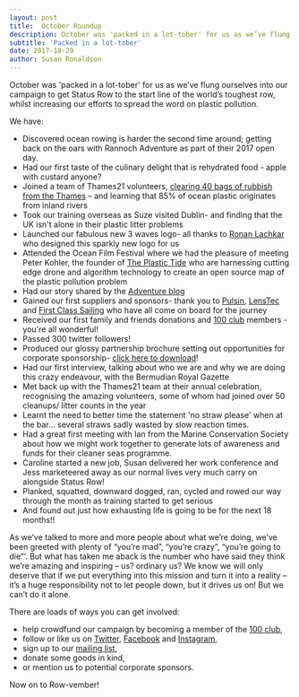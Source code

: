 ```yaml
---
layout: post
title:  October Roundup
description: October was 'packed in a lot-tober' for us as we’ve flung ourselves into our campaign to get Status Row to the start line of the world’s toughest row.
subtitle: 'Packed in a lot-tober'
date: 2017-10-29
author: Susan Ronaldson
---
```

[watlingpark]: http://www.statusrow.com/2017/10/09/great-river-rescue-october.html
[ronan]: https://lachkarronan.myportfolio.com/
[plastictide]: https://www.theplastictide.com/
[adventureblog]: http://theadventureblog.blogspot.co.uk/2017/10/all-female-rowing-team-set-to-take-on.html
[pdf]: http://www.statusrow.com/assets/documents/status_row_partnership_opportunities.pdf
[pulsin]: https://www.pulsin.co.uk/
[lenstec]: http://lenstecopticalgroup.co.uk/
[firstclasssailing]: https://www.firstclasssailing.com/
[100club]: http://www.statusrow.com/100-club/
[twitter]: https://twitter.com/statusrow
[facebook]: https://www.facebook.com/statusrow/
[instagram]: https://www.instagram.com/statusrow/
[contact]: http://www.statusrow.com/contact/

October was 'packed in a lot-tober' for us as we’ve flung ourselves into our campaign to get Status Row to the start line of the world’s toughest row, whilst increasing our efforts to spread the word on plastic pollution.

We have:   

* Discovered ocean rowing is harder the second time around; getting back on the oars with Rannoch Adventure as part of their 2017 open day.
* Had our first taste of the culinary delight that is rehydrated food - apple with custard anyone?
* Joined a team of Thames21 volunteers, [clearing 40 bags of rubbish from the Thames][watlingpark] – and learning that 85% of ocean plastic originates from inland rivers
* Took our training overseas as Suze visited Dublin- and finding that the UK isn't alone in their plastic litter problems
* Launched our fabulous new 3 waves logo- all thanks to [Ronan Lachkar][ronan] who designed this sparkly new logo for us
* Attended the Ocean Film Festival where we had the pleasure of meeting Peter Kohler, the founder of [The Plastic Tide][plastictide] who are harnessing cutting edge drone and algorithm technology to create an open source map of the plastic pollution problem
* Had our story shared by the [Adventure blog][adventureblog]
* Gained our first suppliers and sponsors- thank you to [Pulsin][pulsin], [LensTec][lenstec] and [First Class Sailing][firstclasssailing] who have all come on board for the journey
* Received our first family and friends donations and [100 club][100club] members - you're all wonderful!
* Passed 300 twitter followers!
* Produced our glossy partnership brochure setting out opportunities for corporate sponsorship- [click here to download][pdf]!
* Had our first interview, talking about who we are and why we are doing this crazy endeavour, with the Bermudian Royal Gazette
* Met back up with the Thames21 team at their annual celebration, recognising the amazing volunteers, some of whom had joined over 50 cleanups/ litter counts in the year
* Learnt the need to better time the statement 'no straw please' when at the bar... several straws sadly wasted by slow reaction times.
* Had a great first meeting with Ian from the Marine Conservation Society about how we might work together to generate lots of awareness and funds for their cleaner seas programme.
* Caroline started a new job, Susan delivered her work conference and Jess marketeered away as our normal lives very much carry on alongside Status Row!
* Planked, squatted, downward dogged, ran, cycled and rowed our way through the month as training started to get serious
* And found out just how exhausting life is going to be for the next 18 months!!

As we’ve talked to more and more people about what we’re doing, we’ve been greeted with plenty of “you’re mad”, “you’re crazy”, “you’re going to die”’. But what has taken me aback is the number who have said they think we’re amazing and inspiring – us? ordinary us? We know we will only deserve that if we put everything into this mission and turn it into a reality – it’s a huge responsibility not to let people down, but it drives us on! But we can’t do it alone.

There are loads of ways you can get involved:

* help crowdfund our campaign by becoming a member of the [100 club][100club],
* follow or like us on [Twitter][twitter], [Facebook][facebook] and [Instagram][instagram],
* sign up to our [mailing list][contact],
* donate some goods in kind,
* or mention us to potential corporate sponsors.

Now on to Row-vember!
